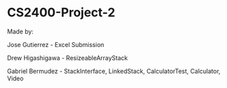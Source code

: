 # CS2400-Project-2

Made by:

Jose Gutierrez - Excel Submission

Drew Higashigawa - ResizeableArrayStack

Gabriel Bermudez - StackInterface, LinkedStack, CalculatorTest, Calculator, Video

